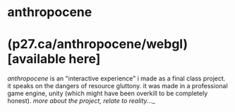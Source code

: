 # anthropocene

# (p27.ca/anthropocene/webgl)[available here]

_anthropocene_ is an "interactive experience" i made as a final class project. it speaks on the dangers of resource gluttony. it was made in a professional game engine, unity (which might have been overkill to be completely honest). _more about the project, relate to reality...__
